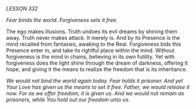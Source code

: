 *LESSON 332*

*Fear binds the world. Forgiveness sets it free.*

The ego makes illusions. Truth undoes its evil dreams by shining them away. Truth never makes attack. It merely is. And by its Presence is the mind recalled from fantasies, awaking to the Real. Forgiveness bids this Presence enter in, and take its rightful place within the mind. Without forgiveness is the mind in chains, believing in its own futility. Yet with forgiveness does the light shine through the dream of darkness, offering it hope, and giving it the means to realize the freedom that is its inheritance.

_We would not bind the world again today. Fear holds it prisoner. And yet Your Love has given us the means to set it free. Father, we would release it now. For as we offer freedom, it is given us. And we would not remain as prisoners, while You hold out our freedom unto us._